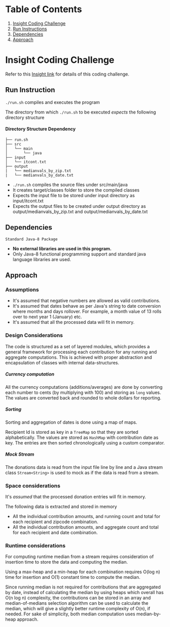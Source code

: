 # Table of Contents
1. [Insight Coding Challenge](README.md#insight-coding-challenge)
2. [Run Instructions](README.md#run-instructions)
3. [Dependencies](README.md#dependencies)
4. [Approach](README.md#approach)

# Insight Coding Challenge

Refer to this [Insight link](https://github.com/InsightDataScience/find-political-donors) for details of this coding challenge.  

## Run Instruction

`./run.sh` compiles and executes the program

The directory from which `./run.sh` to be executed *expects* the following directory structure

#### Directory Structure Dependency

    ├── run.sh
    ├── src
    │   └── main
    │       └── java
    ├── input
    │   └── itcont.txt
    ├── output
    |   └── medianvals_by_zip.txt
    |   └── medianvals_by_date.txt

- `./run.sh` compiles the source files under src/main/java
- It creates target/classes folder to store the compiled classes
- Expects the input file to be stored under input directory as  input/itcont.txt
- Expects the output files to be created under output directory as output/medianvals_by_zip.txt and output/medianvals_by_date.txt

## Dependencies
`Standard Java-8 Package`

- **No external libraries are used in this program.**
- Only Java-8 functional programming support and standard java language libraries are used.


## Approach

### Assumptions

- It's assumed that negative numbers are allowed as valid contributions.
- It's assumed that dates behave as per Java's string to date conversion where months and days rollover. For example, a month value of 13 rolls over to next year 1 (January) etc.
- It's assumed that all the processed data will fit in memory.

### Design Considerations
The code is structured as a set of layered modules, which provides a general framework for processing each contribution for any running and aggregate computations. This is achieved with proper abstraction and encapsulation of classes with internal data-structures.

##### Currency computation     
All the currency computations (additions/averages) are done by converting each number to cents (by multiplying with 100) and storing as `long` values.
The values are converted back and rounded to whole dollars for reporting.

##### Sorting
Sorting and aggregation of dates is done using a map of maps.

Recipient Id is stored as key in a `TreeMap` so that they are sorted alphabetically. The values are stored as `HashMap` with contribution date as key. The entries are then sorted chronologically using a custom comparator.  

##### Mock Stream
The donations data is read from the input file line by line and a Java stream class `Stream<String>` is used to mock as if the data is read from a stream.

### Space considerations
It's *assumed* that the processed donation entries will fit in memory.

The following data is extracted and stored in memory
- All the individual contribution amounts, and running count and total for each recipient and zipcode combination.
- All the individual contribution amounts, and aggregate count and total for each recipient and date combination.

### Runtime considerations
For computing runtime median from a stream requires consideration of insertion time to store the data and computing the median.

Using a max-heap and a min-heap for each combination requires O(log n) time for insertion and O(1) constant time to compute the median.

Since running median is not required for contributions that are aggregated by date, instead of calculating the median by using heaps which overall has O(n log n) complexity, the contributions can be stored in an array and median-of-medians selection algorithm can be used to calculate the median, which will give a slightly better runtime complexity of O(n), if needed. For sake of simplicity, both median computation uses median-by-heap approach.
